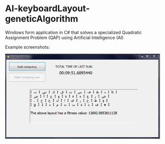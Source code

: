 # AI-keyboardLayout-geneticAlgorithm

Windows form application in C# that solves a specialized Quadratic Assignment Problem (QAP) using Artificial Intelligence (AI)

Example screenshots:

![screenshot of the program](AI_Capture.jpg)
